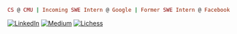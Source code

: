 ```ruby
CS @ CMU | Incoming SWE Intern @ Google | Former SWE Intern @ Facebook
```
<a href="https://linkedin.com/in/093b"><img src="https://img.shields.io/badge/LinkedIn--blue?style=plastic&logo=linkedin" alt="LinkedIn"></a>
<a href="https://g-lee13770334.medium.com/"><img src="https://img.shields.io/badge/Medium--black?style=plastic&logo=medium" alt="Medium"></a>
<a href="https://lichess.org/@/OzzieShazam/"><img src="https://img.shields.io/badge/Lichess--white?style=plastic&logo=lichess" alt="Lichess"></a>

<!--[![Gabriel Lee Medium](https://github-readme-medium.vercel.app/?username=g-lee13770334)](https://medium.com/@g-lee13770334)


<!--
**thisistrivial/thisistrivial** is a ✨ _special_ ✨ repository because its `README.md` (this file) appears on your GitHub profile.

Here are some ideas to get you started:

- 🔭 I’m currently working on ...
- 🌱 I’m currently learning ...
- 👯 I’m looking to collaborate on ...
- 🤔 I’m looking for help with ...
- 💬 Ask me about ...
- 📫 How to reach me: ...
- 😄 Pronouns: ...
- ⚡ Fun fact: ...
-->
